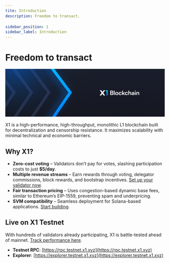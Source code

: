 ```yaml
---
tite: Introduction
description: Freedom to transact.

sidebar_position: 1
sidebar_label: Introduction
---
```


# Freedom to transact
![X1 blockchain banner](public/img/x1-banner%20(1).png)

X1 is a high-performance, high-throughput, monolithic L1 blockchain built for decentralization and censorship resistance. It maximizes scalability with minimal technical and economic barriers.

## Why X1?

- **Zero-cost voting** – Validators don’t pay for votes, slashing participation costs to just **$5/day**.
- **Multiple revenue streams** – Earn rewards through voting, delegator commissions, block rewards, and bootstrap incentives. [Set up your validator now](operating-a-validator/).
- **Fair transaction pricing** – Uses congestion-based dynamic base fees, similar to Ethereum’s EIP-1559, preventing spam and underpricing.
- **SVM compatibility** – Seamless deployment for Solana-based applications. [Start building](developing-programs/create-a-program).

## Live on X1 Testnet
With hundreds of validators already participating, X1 is battle-tested ahead of mainnet. [Track performance here](http://x1val.online/).

- **Testnet RPC**: [https://rpc.testnet.x1.xyz](https://rpc.testnet.x1.xyz)
- **Explorer**: [https://explorer.testnet.x1.xyz](https://explorer.testnet.x1.xyz)

